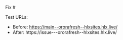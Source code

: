 Fix #<gh-issue-id>

Test URLs:
- Before: https://main--ororafresh--hlxsites.hlx.live/
- After: https://issue-<gh-issue-id>--ororafresh--hlxsites.hlx.live/
